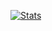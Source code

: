 
[![Stats](https://github-readme-stats.vercel.app/api?hide=stars&username=plq&include_all_commits=true&show_icons=true)](https://github.com/anuraghazra/github-readme-stats)
